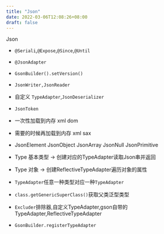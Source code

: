 ```yaml
---
title: "Json"
date: 2022-03-06T12:08:26+08:00
draft: false
---
```


Json

+ ``@Seriali``,``@Expose``,``@Since``,``@Until``

+ ``@JsonAdapter``

+ ``GsonBuilder().setVersion()``

+ ``JsonWriter,JsonReader``

+ 自定义 ``TypeAdapter``,``JsonDeserializer``

+ ``JsonToken``

+ 一次性加载到内存 xml dom

+ 需要的时候再加载到内存 xml sax

+ JsonElement JsonObject JsonArray JsonNull JsonPrimitive

+ Type 基本类型 -> 创建对应的TypeAdapter读取Json串并返回

+ Type 对象 -> 创建ReflectiveTypeAdapter遍历对象的属性

+ ``TypeAdapter``任意一种类型对应一种``TypeAdapter``

+ ``class.getGenericSuperClass()``获取父类泛型类型

+ ``Excluder``排除器,自定义TypeAdapter,gson自带的TypeAdapter,ReflectiveTypeAdapter

+ ``GsonBuilder.registerTypeAdapter``